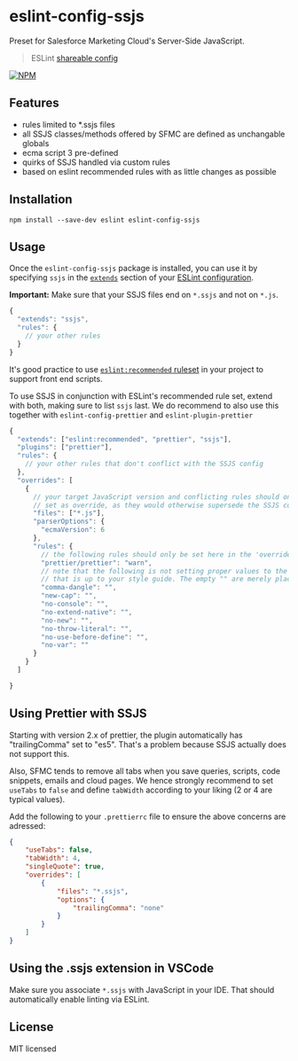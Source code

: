 # eslint-config-ssjs

Preset for Salesforce Marketing Cloud's Server-Side JavaScript.

> ESLint [shareable config](http://eslint.org/docs/developer-guide/shareable-configs.html)

[![NPM](https://nodei.co/npm/eslint-config-ssjs.png?downloads=true&downloadRank=true&stars=true)](https://nodei.co/npm/eslint-config-ssjs/)

## Features

- rules limited to \*.ssjs files
- all SSJS classes/methods offered by SFMC are defined as unchangable globals
- ecma script 3 pre-defined
- quirks of SSJS handled via custom rules
- based on eslint recommended rules with as little changes as possible

## Installation

```batch
npm install --save-dev eslint eslint-config-ssjs
```

## Usage

Once the `eslint-config-ssjs` package is installed, you can use it by specifying `ssjs` in the [`extends`](http://eslint.org/docs/user-guide/configuring#extending-configuration-files) section of your [ESLint configuration](http://eslint.org/docs/user-guide/configuring).

**Important:** Make sure that your SSJS files end on `*.ssjs` and not on `*.js`.

```js
{
  "extends": "ssjs",
  "rules": {
    // your other rules
  }
}
```

It's good practice to use [`eslint:recommended` ruleset](http://eslint.org/docs/rules/) in your project to support front end scripts.

To use SSJS in conjunction with ESLint's recommended rule set, extend with both, making sure to list `ssjs` last. We do recommend to also use this together with `eslint-config-prettier` and `eslint-plugin-prettier`

```js
{
  "extends": ["eslint:recommended", "prettier", "ssjs"],
  "plugins": ["prettier"],
  "rules": {
    // your other rules that don't conflict with the SSJS config
  },
  "overrides": [
    {
      // your target JavaScript version and conflicting rules should only be
      // set as override, as they would otherwise supersede the SSJS config
      "files": ["*.js"],
      "parserOptions": {
        "ecmaVersion": 6
      },
      "rules": {
        // the following rules should only be set here in the 'overrides' section
        "prettier/prettier": "warn",
        // note that the following is not setting proper values to the rules as
        // that is up to your style guide. The empty "" are merely placeholders
        "comma-dangle": "",
        "new-cap": "",
        "no-console": "",
        "no-extend-native": "",
        "no-new": "",
        "no-throw-literal": "",
        "no-use-before-define": "",
        "no-var": ""
      }
    }
  ]

}
```

## Using Prettier with SSJS

Starting with version 2.x of prettier, the plugin automatically has "trailingComma" set to "es5". That's a problem because SSJS actually does not support this.

Also, SFMC tends to remove all tabs when you save queries, scripts, code snippets, emails and cloud pages. We hence strongly recommend to set `useTabs` to `false` and define `tabWidth` according to your liking (2 or 4 are typical values).

Add the following to your `.prettierrc` file to ensure the above concerns are adressed:

```json
{
    "useTabs": false,
    "tabWidth": 4,
    "singleQuote": true,
    "overrides": [
        {
            "files": "*.ssjs",
            "options": {
                "trailingComma": "none"
            }
        }
    ]
}
```

## Using the .ssjs extension in VSCode

Make sure you associate `*.ssjs` with JavaScript in your IDE. That should automatically enable linting via ESLint.

## License

MIT licensed
